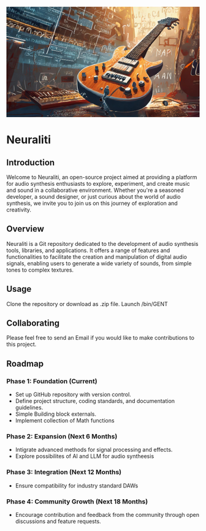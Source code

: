 ![Banner image](./banner.jpg)
# Neuraliti
## Introduction
Welcome to Neuraliti, an open-source project aimed at providing a platform for audio synthesis enthusiasts to explore, experiment, and create music and sound in a collaborative environment. Whether you're a seasoned developer, a sound designer, or just curious about the world of audio synthesis, we invite you to join us on this journey of exploration and creativity.

## Overview
Neuraliti is a Git repository dedicated to the development of audio synthesis tools, libraries, and applications. It offers a range of features and functionalities to facilitate the creation and manipulation of digital audio signals, enabling users to generate a wide variety of sounds, from simple tones to complex textures.

## Usage
Clone the repository or download as .zip file.
Launch /bin/GENT

## Collaborating
Please feel free to send an Email if you would like to make contributions to this project.
## Roadmap
### Phase 1: Foundation (Current)</br>
* Set up GitHub repository with version control.
* Define project structure, coding standards, and documentation guidelines.
* Simple Building block externals.
* Implement collection of Math functions
### Phase 2: Expansion (Next 6 Months)
* Intigrate advanced methods for signal processing and effects.
* Explore possibilites of AI and LLM for audio syntheesis
### Phase 3: Integration (Next 12 Months)
* Ensure compatibility for industry standard DAWs
### Phase 4: Community Growth (Next 18 Months)
* Encourage contribution and feedback from the community through open discussions and feature requests.